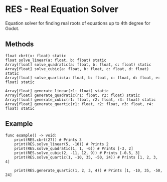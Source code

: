 # RES - Real Equation Solver
Equation solver for finding real roots of equations up to 4th degree for Godot.

## Methods
```gdscript
float cbrt(x: float) static
float solve_linear(a: float, b: float) static
Array[float] solve_quadratic(a: float, b: float, c: float) static
Array[float] solve_cubic(a: float, b: float, c: float, d: float) static
Array[float] solve_quartic(a: float, b: float, c: float, d: float, e: float) static

Array[float] generate_linear(r1: float) static
Array[float] generate_quadratic(r1: float, r2: float) static
Array[float] generate_cubic(r1: float, r2: float, r3: float) static
Array[float] generate_quartic(r1: float, r2: float, r3: float, r4: float) static
```

## Example
```gdscript
func example() -> void:
	print(RES.cbrt(27)) # Prints 3
	print(RES.solve_linear(5, -10)) # Prints 2
	print(RES.solve_quadratic(1, 1, -6)) # Prints [-3, 2]
	print(RES.solve_cubic(2, -11, 12, 9)) # Prints [-0.5, 3]
	print(RES.solve_quartic(1, -10, 35, -50, 24)) # Prints [1, 2, 3, 4]

	print(RES.generate_quartic(1, 2, 3, 4)) # Prints [1, -10, 35, -50, 24]
```
